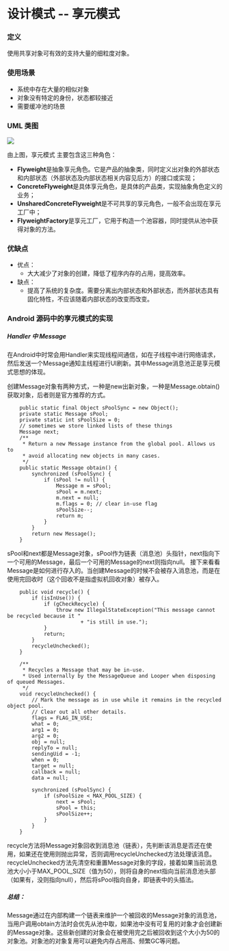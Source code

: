 # 设计模式 -- 享元模式

### 定义

使用共享对象可有效的支持大量的细粒度对象。

### 使用场景

- 系统中存在大量的相似对象
- 对象没有特定的身份，状态都较接近
- 需要缓冲池的场景

### UML 类图

![](https://github.com/mrlsm/Note/blob/master/designPatterns/images/adapter_uml.jpg)

由上图，享元模式 主要包含这三种角色：

- **Flyweight**是抽象享元角色。它是产品的抽象类，同时定义出对象的外部状态和内部状态（外部状态及内部状态相关内容见后方）的接口或实现；
- **ConcreteFlyweight**是具体享元角色，是具体的产品类，实现抽象角色定义的业务；
- **UnsharedConcreteFlyweight**是不可共享的享元角色，一般不会出现在享元工厂中；
- **FlyweightFactory**是享元工厂，它用于构造一个池容器，同时提供从池中获得对象的方法。

### 优缺点
- 优点：
    - 大大减少了对象的创建，降低了程序内存的占用，提高效率。
- 缺点：
    - 提高了系统的复杂度。需要分离出内部状态和外部状态，而外部状态具有固化特性，不应该随着内部状态的改变而改变。

### Android 源码中的享元模式的实现

##### Handler 中 Message

在Android中时常会用Handler来实现线程间通信，如在子线程中进行网络请求，然后发送一个Message通知主线程进行UI刷新。其中Message消息池正是享元模式思想的体现。

创建Message对象有两种方式，一种是new出新对象，一种是Message.obtain()获取对象，后者则是官方推荐的方式。
```
    public static final Object sPoolSync = new Object();
    private static Message sPool;
    private static int sPoolSize = 0;
    // sometimes we store linked lists of these things
    Message next;
    /**
     * Return a new Message instance from the global pool. Allows us to
     * avoid allocating new objects in many cases.
     */
    public static Message obtain() {
        synchronized (sPoolSync) {
            if (sPool != null) {
                Message m = sPool;
                sPool = m.next;
                m.next = null;
                m.flags = 0; // clear in-use flag
                sPoolSize--;
                return m;
            }
        }
        return new Message();
    }
```
sPool和next都是Message对象，sPool作为链表（消息池）头指针，next指向下一个可用的Message，最后一个可用的Message的next则指向null。
接下来看看Message是如何进行存入的。当创建Message的时候不会被存入消息池，而是在使用完回收时（这个回收不是指虚拟机回收对象）被存入。

```
    public void recycle() {
        if (isInUse()) {
            if (gCheckRecycle) {
                throw new IllegalStateException("This message cannot be recycled because it "
                        + "is still in use.");
            }
            return;
        }
        recycleUnchecked();
    }

    /**
     * Recycles a Message that may be in-use.
     * Used internally by the MessageQueue and Looper when disposing of queued Messages.
     */
    void recycleUnchecked() {
        // Mark the message as in use while it remains in the recycled object pool.
        // Clear out all other details.
        flags = FLAG_IN_USE;
        what = 0;
        arg1 = 0;
        arg2 = 0;
        obj = null;
        replyTo = null;
        sendingUid = -1;
        when = 0;
        target = null;
        callback = null;
        data = null;

        synchronized (sPoolSync) {
            if (sPoolSize < MAX_POOL_SIZE) {
                next = sPool;
                sPool = this;
                sPoolSize++;
            }
        }
    }
```
recycle方法将Message对象回收到消息池（链表），先判断该消息是否还在使用，如果还在使用则抛出异常，否则调用recycleUnchecked方法处理该消息。recycleUnchecked方法先清空和重置Message对象的字段，接着如果当前消息池大小小于MAX_POOL_SIZE（值为50），则将自身的next指向当前消息池头部（如果有，没则指向null），然后将sPool指向自身，即链表中的头插法。

##### 总结：
Message通过在内部构建一个链表来维护一个被回收的Message对象的消息池，当用户调用obtain方法时会优先从池中取，如果池中没有可复用的对象才会创建新的Message对象。这些新创建的对象会在被使用完之后被回收到这个大小为50的对象池。对象池的对象复用可以避免内存占用高、频繁GC等问题。

